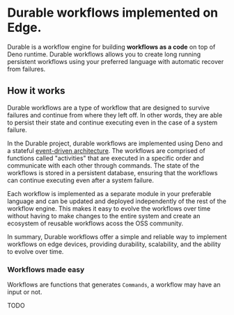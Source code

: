 # Durable workflows implemented on Edge.

Durable is a workflow engine for building **workflows as a code** on top of Deno runtime. Durable workflows allows you to create long running persistent workflows using your preferred language with automatic recover from failures.

## How it works

Durable workflows are a type of workflow that are designed to survive failures and continue from where they left off. In other words, they are able to persist their state and continue executing even in the case of a system failure.

In the Durable project, durable workflows are implemented using Deno and a stateful [event-driven architecture](https://learn.microsoft.com/en-us/azure/architecture/patterns/event-sourcing). The workflows are comprised of functions called "activities" that are executed in a specific order and communicate with each other through commands. The state of the workflows is stored in a persistent database, ensuring that the workflows can continue executing even after a system failure.

Each workflow is implemented as a separate module in your preferable language and can be updated and deployed independently of the rest of the workflow engine. This makes it easy to evolve the workflows over time without having to make changes to the entire system and create an ecosystem of reusable workflows acoss the OSS community.

In summary, Durable workflows offer a simple and reliable way to implement workflows on edge devices, providing durability, scalability, and the ability to evolve over time.

### Workflows made easy

Workflows are functions that generates `Commands`, a workflow may have an input or not.

TODO

